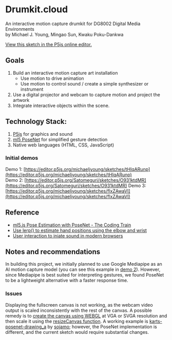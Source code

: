 # Drumkit.cloud
An interactive motion capture drumkit for DG8002 Digital Media Environments  
by Michael J. Young, Mingao Sun, Kwaku Poku-Dankwa

[View this sketch in the P5js online editor.](https://editor.p5js.org/michaeljyoung/sketches/lqUpzu3Ju)  

## Goals
1. Build an interactive motion capture art installation
	- Use motion to drive animation
	- Use motion to control sound / create a simple synthesizer or instrument  
2. Use a digital projector and webcam to capture motion and project the artwork
3. Integrate interactive objects within the scene.

## Technology Stack:
1. [P5js](https://p5js.org) for graphics and sound
2. [ml5 PoseNet](https://learn.ml5js.org/#/reference/posenet) for simplified gesture detection
3. Native web languages (HTML, CSS, JavaScript)

### Initial demos
Demo 1: [https://editor.p5js.org/michaeljyoung/sketches/tHIqARunp](https://editor.p5js.org/michaeljyoung/sketches/tHIqARunp)    
Demo 2: [https://editor.p5js.org/Satomeguri/sketches/O931ktdMR](https://editor.p5js.org/Satomeguri/sketches/O931ktdMR)
Demo 3: [https://editor.p5js.org/michaeljyoung/sketches/flxZAwaVI](https://editor.p5js.org/michaeljyoung/sketches/flxZAwaVI)  

## Reference
- [ml5.js Pose Estimation with PoseNet - The Coding Train](https://www.youtube.com/watch?v=OIo-DIOkNVg)  
- [Use lerp() to estimate hand positions using the elbow and wrist](https://forum.processing.org/two/discussion/21445/given-two-points-vectors-plot-a-3rd-so-all-three-can-be-bisected-by-a-straight-line.html)
- [User interaction to iniate sound in modern browsers](https://stackoverflow.com/questions/63152115/p5-js-wont-working-without-user-interaction)

## Notes and recommendations
In building this project, we initially planned to use Google Mediapipe as an AI motion capture model (you can see this example in [demo 2](https://editor.p5js.org/Satomeguri/sketches/O931ktdMR)). However, since Mediapipe is best suited for interpreting gestures, we found PoseNet to be a lightweight alternative with a faster response time.

### Issues
Displaying the fullscreen canvas is not working, as the webcam video output is scaled inconsistently with the rest of the canvas. A possible remedy is to [create the canvas using WEBGL](https://p5js.org/reference/#/p5/createCanvas) at VGA or SVGA resolution and then scale it using the [resizeCanvas function](https://p5js.org/reference/#/p5/resizeCanvas). A working example is [karts-posenet-drawing_a](https://editor.p5js.org/sojamo/sketches/03S3DVkFl) by [sojamo](https://editor.p5js.org/sojamo/sketches); however, the PoseNet implementation is different, and the current sketch would require substantial changes.
